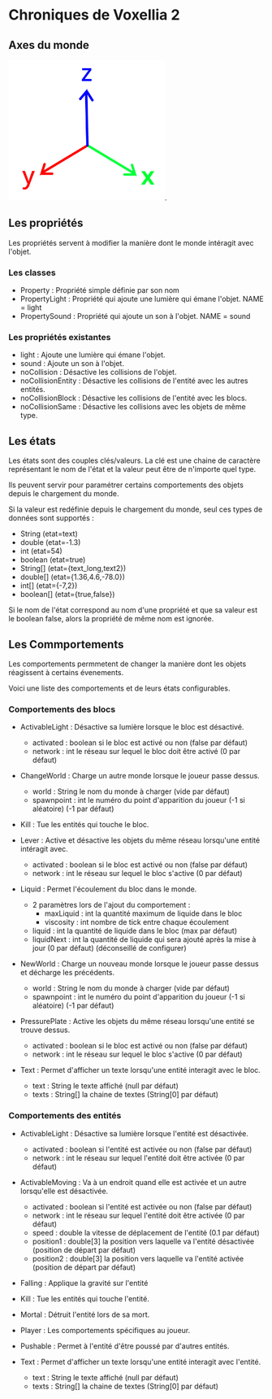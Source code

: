 # Chroniques de Voxellia 2

## Axes du monde

![axes.png](doc/img/axes.png).

## Les propriétés

Les propriétés servent à modifier la manière dont le monde intéragit avec l'objet.

### Les classes

- Property : Propriété simple définie par son nom
- PropertyLight : Propriété qui ajoute une lumière qui émane l'objet. NAME = light
- PropertySound : Propriété qui ajoute un son à l'objet. NAME = sound

### Les propriétés existantes

- light : Ajoute une lumière qui émane l'objet.
- sound : Ajoute un son à l'objet.
- noCollision : Désactive les collisions de l'objet.
- noCollisionEntity : Désactive les collisions de l'entité avec les autres entités.
- noCollisionBlock : Désactive les collisions de l'entité avec les blocs.
- noCollisionSame : Désactive les collisions avec les objets de même type.

## Les états

Les états sont des couples clés/valeurs.
La clé est une chaine de caractère représentant le nom de l'état et la valeur peut être de n'importe quel type.

Ils peuvent servir pour paramétrer certains comportements des objets depuis le chargement du monde.

Si la valeur est redéfinie depuis le chargement du monde, seul ces types de données sont supportés :

- String (etat=text)
- double (etat=-1.3)
- int (etat=54)
- boolean (etat=true)
- String[] (etat={text_long,text2})
- double[] (etat={1.36,4.6,-78.0})
- int[] (etat={-7,2})
- boolean[] (etat={true,false})

Si le nom de l'état correspond au nom d'une propriété et que sa valeur est le boolean false, alors la propriété de même nom est ignorée.

## Les Commportements

Les comportements permmetent de changer la manière dont les objets réagissent à certains évenements.

Voici une liste des comportements et de leurs états configurables.

### Comportements des blocs

- ActivableLight : Désactive sa lumière lorsque le bloc est désactivé.
    - activated : boolean si le bloc est activé ou non (false par défaut)
    - network : int le réseau sur lequel le bloc doit être activé (0 par défaut)

- ChangeWorld : Charge un autre monde lorsque le joueur passe dessus.
    - world : String le nom du monde à charger (vide par défaut)
    - spawnpoint : int le numéro du point d'apparition du joueur (-1 si aléatoire) (-1 par défaut)

- Kill : Tue les entités qui touche le bloc.

- Lever : Active et désactive les objets du même réseau lorsqu'une entité intéragit avec.
    - activated : boolean si le bloc est activé ou non (false par défaut)
    - network : int le réseau sur lequel le bloc s'active (0 par défaut)

- Liquid : Permet l'écoulement du bloc dans le monde.
    - 2 paramètres lors de l'ajout du comportement :
        - maxLiquid : int la quantité maximum de liquide dans le bloc
        - viscosity : int nombre de tick entre chaque écoulement
    - liquid : int la quantité de liquide dans le bloc (max par défaut)
    - liquidNext : int la quantité de liquide qui sera ajouté après la mise à jour (0 par défaut) (déconseillé de configurer)

- NewWorld : Charge un nouveau monde lorsque le joueur passe dessus et décharge les précédents.
    - world : String le nom du monde à charger (vide par défaut)
    - spawnpoint : int le numéro du point d'apparition du joueur (-1 si aléatoire) (-1 par défaut)

- PressurePlate : Active les objets du même réseau lorsqu'une entité se trouve dessus.
    - activated : boolean si le bloc est activé ou non (false par défaut)
    - network : int le réseau sur lequel le bloc s'active (0 par défaut)

- Text : Permet d'afficher un texte lorsqu'une entité interagit avec le bloc.
    - text : String le texte affiché (null par défaut)
    - texts : String[] la chaine de textes (String[0] par défaut)

### Comportements des entités

- ActivableLight : Désactive sa lumière lorsque l'entité est désactivée.
    - activated : boolean si l'entité est activée ou non (false par défaut)
    - network : int le réseau sur lequel l'entité doit être activée (0 par défaut)

- ActivableMoving : Va à un endroit quand elle est activée et un autre lorsqu'elle est désactivée.
    - activated : boolean si l'entité est activée ou non (false par défaut)
    - network : int le réseau sur lequel l'entité doit être activée (0 par défaut)
    - speed : double la vitesse de déplacement de l'entité (0.1 par défaut)
    - position1 : double[3] la position vers laquelle va l'entité désactivée (position de départ par défaut)
    - position2 : double[3] la position vers laquelle va l'entité activée (position de départ par défaut)

- Falling : Applique la gravité sur l'entité

- Kill : Tue les entités qui touche l'entité.

- Mortal : Détruit l'entité lors de sa mort.

- Player : Les comportements spécifiques au joueur.

- Pushable : Permet à l'entité d'être poussé par d'autres entités.

- Text : Permet d'afficher un texte lorsqu'une entité interagit avec l'entité.
    - text : String le texte affiché (null par défaut)
    - texts : String[] la chaine de textes (String[0] par défaut)
